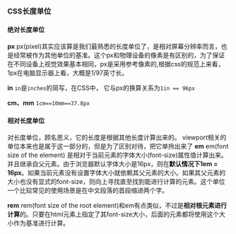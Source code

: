 ### CSS长度单位

#### 绝对长度单位

**px**
px(pixel)其实应该算是我们最熟悉的长度单位了，是相对屏幕分辨率而言，也是经常被作为其他单位的基准。这个px和物理设备的像素是有区别的，为了保证在不同设备上视觉效果基本相同，px是采用参考像素的,根据css的规范上来看，1px在电脑显示器上看，大概是1/97英寸长。

**in**
`in`是`inches`的简写，在CSS中， 它与px的换算关系为`1in == 96px`

**cm、mm**
 `1cm==10mm==37.8px`
#### 相对长度单位
对长度单位，顾名思义，它的长度是根据其他长度计算出来的。 viewport相关的单位本来也是属于这一部分的，但是为了区别对待，把它单拎出来了
**em**
em(font size of the element) 是相对于当前元素的字体大小(font-size)属性值计算出来。并且继承自父元素。由于浏览器默认字体大小是16px，则在**默认情况下1em = 16px**。如果当前元素没有设置字体大小就依赖其父元素的大小。如果其父元素的大小也没有显式的font-size，则向上寻找直至找到能进行计算的元素。这个单位一个比较常见的使用场景是在中文段落的首段缩进两个字。

**rem**
rem(font size of the root element)和em有点类似，不过是**相对根元素进行计算**的。只要在html元素上指定了其font-size大小，后面的元素都将使用这个大小作为基准进行计算。